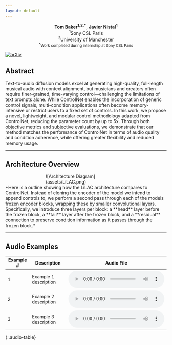 ```yaml
---
layout: default
---
```


<div style="text-align: center;">
    <p style="margin: 0;"><strong>Tom Baker<sup>1,2,*</sup></strong>, <strong>Javier Nistal<sup>1</sup></strong></p>
    <p style="margin: 0;"><sup>1</sup>Sony CSL Paris</p>
    <p style="margin: 0;"><sup>2</sup>University of Manchester</p>
    <p style="margin: 0; font-size: smaller;"><sup>*</sup>Work completed during internship at Sony CSL Paris</p>
</div>

[![arXiv](https://img.shields.io/badge/arXiv-1234.5678-b31b1b.svg)](https://arxiv.org/abs/1234.5678)

## Abstract
Text-to-audio diffusion models excel at generating high-quality, full-length musical audio with context alignment, but musicians and creators often require finer-grained, time-varying control—challenging the limitations of text prompts alone. While ControlNet enables the incorporation of generic control signals, multi-condition applications often become memory-intensive or restrict users to a fixed set of controls. In this work, we propose a novel, lightweight, and modular control methodology adapted from ControlNet, reducing the parameter count by up to 5x. Through both objective metrics and subjective evaluations, we demonstrate that our method matches the performance of ControlNet in terms of audio quality and condition adherence, while offering greater flexibility and reduced memory usage. 

---

## Architecture Overview
<div style="width: 50%; margin: 0 auto;">
    ![Architecture Diagram](assets/LiLAC.png)
</div>
*Here is a outline showing how the LiLAC architecture compares to ControlNet. Instead of cloning the encoder of the model we intend to append controls to, we perform a second pass through each of the models frozen encoder blocks, wrapping these by smaller convolutional layers. Specifically, we introduce three layers per block: a **head** layer before the frozen block, a **tail** layer after the frozen block, and a **residual** connection to preserve condition information as it passes through the frozen block.*

---

## Audio Examples

| Example # | Description                                  | Audio File                     |
|-----------|----------------------------------------------|--------------------------------|
| 1         | Example 1 description                        | <audio controls src="assets/audio/example1.wav"></audio> |
| 2         | Example 2 description                        | <audio controls src="assets/audio/example2.wav"></audio> |
| 3         | Example 3 description                        | <audio controls src="assets/audio/example3.wav"></audio> |
{:.audio-table}
